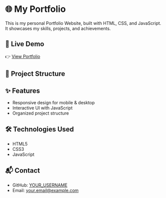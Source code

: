 # 🌐 My Portfolio

This is my personal Portfolio Website, built with HTML, CSS, and JavaScript.  
It showcases my skills, projects, and achievements.

## 🚀 Live Demo
👉 [View Portfolio](https://YOUR_USERNAME.github.io/PortFolio/)

## 📂 Project Structure


## ✨ Features
- Responsive design for mobile & desktop  
- Interactive UI with JavaScript  
- Organized project structure  

## 🛠️ Technologies Used
- HTML5  
- CSS3  
- JavaScript  

## 📬 Contact
- GitHub: [YOUR_USERNAME](https://github.com/YOUR_USERNAME)  
- Email: your.email@example.com  

